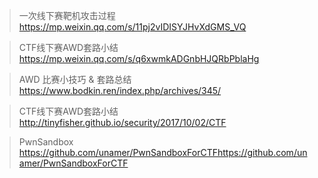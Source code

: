  >一次线下赛靶机攻击过程   
 https://mp.weixin.qq.com/s/11pj2vIDISYJHvXdGMS_VQ

 
 >CTF线下赛AWD套路小结   
 https://mp.weixin.qq.com/s/q6xwmkADGnbHJQRbPblaHg
 
 
 >AWD 比赛小技巧 & 套路总结   
 https://www.bodkin.ren/index.php/archives/345/
 
 
 >CTF线下赛AWD套路小结   
 http://tinyfisher.github.io/security/2017/10/02/CTF
 
 
 >PwnSandbox
 https://github.com/unamer/PwnSandboxForCTFhttps://github.com/unamer/PwnSandboxForCTF
